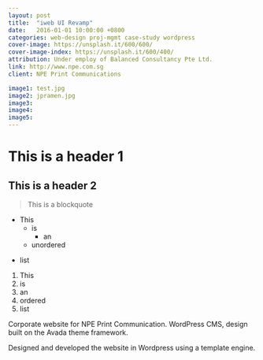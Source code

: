 ```yaml
---
layout: post
title:  "iweb UI Revamp"
date:   2016-01-01 10:00:00 +0800
categories: web-design proj-mgmt case-study wordpress
cover-image: https://unsplash.it/600/600/
cover-image-index: https://unsplash.it/600/400/
attribution: Under employ of Balanced Consultancy Pte Ltd.
link: http://www.npe.com.sg
client: NPE Print Communications

image1: test.jpg
image2: jpramen.jpg
image3:
image4:
image5:
---
```



This is a header 1
==================

This is a header 2
------------------

> This is a blockquote

* This
  + is
    - an
  + unordered
- list

1. This
2. is
3. an
4. ordered
5. list

Corporate website for NPE Print Communication. WordPress CMS, design built on the Avada theme framework.

Designed and developed the website in Wordpress using a template engine.